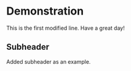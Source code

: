 # Demonstration
This is the first modified line.
Have a great day!

## Subheader
Added subheader as an example.